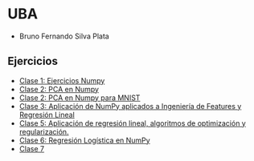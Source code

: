 # UBA
- Bruno Fernando Silva Plata

## Ejercicios
* [Clase 1: Ejercicios Numpy](https://github.com/Fernando23296/ceia_ia_fernando_silva/blob/main/Ejercicios/Clase%201/clase_1.ipynb)
* [Clase 2: PCA en Numpy](https://github.com/Fernando23296/ceia_ia_fernando_silva/blob/main/Ejercicios/Clase%202/PCA%20en%20NumPy.ipynb)
* [Clase 2: PCA en Numpy para MNIST](https://github.com/Fernando23296/ceia_ia_fernando_silva/blob/main/Ejercicios/Clase%202/PCA%20-%20MNIST.ipynb)
* [Clase 3: Aplicación de NumPy aplicados a Ingeniería de Features y Regresión Lineal](https://github.com/Fernando23296/ceia_ia_fernando_silva/blob/main/Ejercicios/Clase%203/ejercicio_clase_3.ipynb)
* [Clase 5: Aplicación de regresión lineal, algoritmos de optimización y regularización.](https://github.com/Fernando23296/ceia_ia_fernando_silva/blob/main/Ejercicios/Clase%205/ejercicio_clase_5.ipynb)
* [Clase 6: Regresión Logística en NumPy]()
* [Clase 7]()
